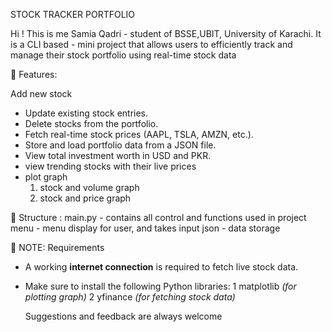 STOCK TRACKER PORTFOLIO

Hi ! This is me Samia Qadri - student of BSSE,UBIT, University of Karachi.
It is a CLI based - mini project that allows users to efficiently track and manage their stock portfolio using real-time stock data

📌 Features: 

Add new stock
- Update existing stock entries.
- Delete stocks from the portfolio.
- Fetch real-time stock prices (AAPL, TSLA, AMZN, etc.).
- Store and load portfolio data from a JSON file.
- View total investment worth in USD and PKR.
- view trending stocks with their live prices
- plot graph
     1. stock and volume graph
     2. stock and price graph
 
📌 Structure :
main.py - contains all control and functions used in project
menu  - menu display for user, and takes input
json  - data storage


 📌 NOTE:
   Requirements

- A working **internet connection** is required to fetch live stock data.
- Make sure to install the following Python libraries:
  1  matplotlib _(for plotting graph)_
  2  yfinance  _(for fetching stock data)_


    Suggestions and feedback are always welcome

